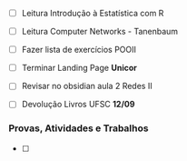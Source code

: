 - [ ] Leitura Introdução à Estatística com R
- [ ] Leitura Computer Networks - Tanenbaum
- [ ] Fazer lista de exercícios POOII
- [ ] Terminar Landing Page **Unicor**
- [ ] Revisar no obsidian aula 2 Redes II
- [ ] Devolução Livros UFSC **12/09**






### Provas, Atividades e Trabalhos
- [ ] 